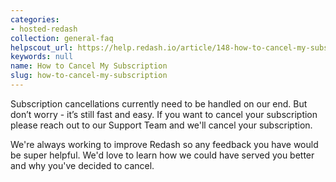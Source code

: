 ```yaml
---
categories:
- hosted-redash
collection: general-faq
helpscout_url: https://help.redash.io/article/148-how-to-cancel-my-subscription
keywords: null
name: How to Cancel My Subscription
slug: how-to-cancel-my-subscription
---
```

Subscription cancellations currently need to be handled on our end.  But don’t
worry - it’s still fast and easy. If you want to cancel your subscription
please reach out to our Support Team and we'll cancel your subscription.

We're always working to improve Redash so any feedback you have would be super
helpful. We'd love to learn how we could have served you better and why you've
decided to cancel.

